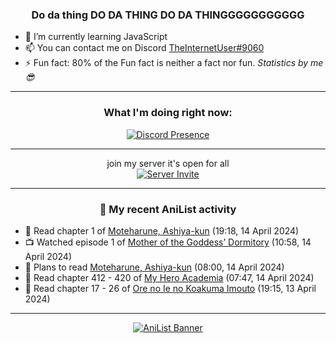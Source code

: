 <div align="center">

### Do da thing DO DA THING DO DA THINGGGGGGGGGGG
</div>

- 🌱 I’m currently learning JavaScript
- 📫 You can contact me on Discord [TheInternetUser#9060](https://discord.com/users/534117072796385300)
- ⚡ Fun fact: 80% of the Fun fact is neither a fact nor fun. _Statistics by me 😎_
<hr>

<div align="center">

### What I'm doing right now:
[![Discord Presence](https://lanyard.cnrad.dev/api/534117072796385300)](https://discord.com/users/534117072796385300)
<hr>

join my server it's open for all <br>
[![Server Invite](https://invidget.switchblade.xyz/bfYgVHxrSs)](https://discord.gg/bfYgVHxrSs)

<hr>
  
### 🌸 My recent AniList activity

</div>

<!-- ANILIST_ACTIVITY:start -->

-   📖 Read chapter 1 of [Moteharune, Ashiya-kun](https://anilist.co/manga/174993) (19:18, 14 April 2024)
-   📺 Watched episode 1 of [Mother of the Goddess’ Dormitory](https://anilist.co/anime/117989) (10:58, 14 April 2024)
-   📖 Plans to read [Moteharune, Ashiya-kun](https://anilist.co/manga/174993) (08:00, 14 April 2024)
-   📖 Read chapter 412 - 420 of [My Hero Academia](https://anilist.co/manga/85486) (07:47, 14 April 2024)
-   📖 Read chapter 17 - 26 of [Ore no Ie no Koakuma Imouto](https://anilist.co/manga/169152) (19:15, 13 April 2024)

<!-- ANILIST_ACTIVITY:end -->
<hr>

<div align="center">

[![AniList Banner](https://img.anili.st/User/929966)](https://anilist.co/user/TheInternetUser)

<!-- ![Profile views](https://gpvc.arturio.dev/TheInternetUse7) Since 2023-01-09 -->
<br>


</div>
